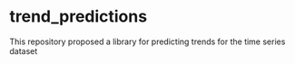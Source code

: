 # trend_predictions
This repository proposed a library for predicting trends for the time series dataset
